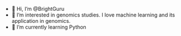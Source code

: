 - 👋 Hi, I’m @BrightGuru
- 👀 I’m interested in genomics studies. I love machine learning and its application in genomics.
- 🌱 I’m currently learning Python

<!---
BrightGuru/BrightGuru is a ✨ special ✨ repository because its `README.md` (this file) appears on your GitHub profile.
You can click the Preview link to take a look at your changes.
--->
